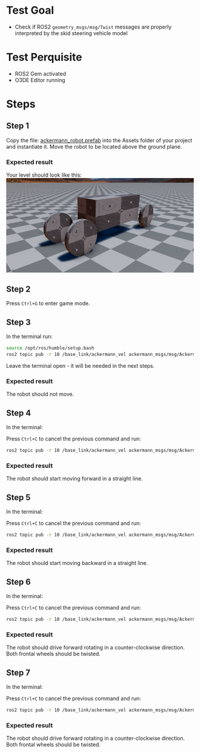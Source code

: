 # Test Goal

- Check if ROS2 `geometry_msgs/msg/Twist` messages are properly interpreted by the skid steering vehicle model

# Test Perquisite

- ROS2 Gem activated
- O3DE Editor running

# Steps

## Step 1

Copy the file: [ackermann_robot.prefab](../Assets/ackermann_robot.prefab) into the Assets folder of your project and instantiate it. Move the robot to be located above the ground plane.

### Expected result

Your level should look like this:
![](images/control_initial_setup.png)

## Step 2

Press `Ctrl+G` to enter game mode.

## Step 3

In the terminal run:

```bash
source /opt/ros/humble/setup.bash
ros2 topic pub -r 10 /base_link/ackermann_vel ackermann_msgs/msg/AckermannDrive "{steering_angle: 0.0, steering_angle_velocity: 0.0, speed: 0.0, acceleration: 0.0, jerk: 0.0}"
```

Leave the terminal open - it will be needed in the next steps.

### Expected result

The robot should not move.

## Step 4

In the terminal:

Press `Ctrl+C` to cancel the previous command and run:

```bash
ros2 topic pub -r 10 /base_link/ackermann_vel ackermann_msgs/msg/AckermannDrive "{steering_angle: 0.0, steering_angle_velocity: 0.0, speed: 2.0, acceleration: 0.0, jerk: 0.0}"
```

### Expected result

The robot should start moving forward in a straight line.

## Step 5

In the terminal:

Press `Ctrl+C` to cancel the previous command and run:

```bash
ros2 topic pub -r 10 /base_link/ackermann_vel ackermann_msgs/msg/AckermannDrive "{steering_angle: 0.0, steering_angle_velocity: 0.0, speed: -2.0, acceleration: 0.0, jerk: 0.0}"
```

### Expected result

The robot should start moving backward in a straight line.

## Step 6

In the terminal:

Press `Ctrl+C` to cancel the previous command and run:

```bash
ros2 topic pub -r 10 /base_link/ackermann_vel ackermann_msgs/msg/AckermannDrive "{steering_angle: 0.7, steering_angle_velocity: 0.0, speed: 2.0, acceleration: 0.0, jerk: 0.0}"
```

### Expected result

The robot should drive forward rotating in a counter-clockwise direction. Both frontal wheels should be twisted.

## Step 7

In the terminal:

Press `Ctrl+C` to cancel the previous command and run:

```bash
ros2 topic pub -r 10 /base_link/ackermann_vel ackermann_msgs/msg/AckermannDrive "{steering_angle: 0.7, steering_angle_velocity: 0.0, speed: 2.0, acceleration: 0.0, jerk: 0.0}"
```

### Expected result

The robot should drive forward rotating in a counter-clockwise direction. Both frontal wheels should be twisted.

